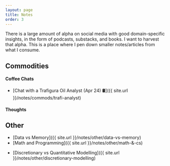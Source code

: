 ```yaml
---
layout: page
title: Notes
order: 3
---
```


There is a large amount of alpha on social media with good domain-specific insights, in the form of podcasts, substacks, and books. I want to harvest that alpha. This is a place where I pen down smaller notes/articles from what I consume. 

## Commodities

#### Coffee Chats

* [Chat with a Trafigura Oil Analyst (Apr 24) 🛢️]({{ site.url }}/notes/commods/trafi-analyst)

#### Thoughts


## Other

* [Data vs Memory]({{ site.url }}/notes/other/data-vs-memory)
* [Math and Programming]({{ site.url }}/notes/other/math-&-cs)
<!-- * [Computing - Core Dumped]({{ site.url }}/notes/other/computing-core-dumped)  -->
* [Discretionary vs Quantitative Modelling]({{ site.url }}/notes/other/discretionary-modelling)